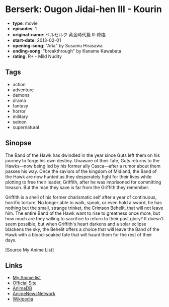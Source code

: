 # Berserk: Ougon Jidai-hen III - Kourin

-   **type**: movie
-   **episodes**: 1
-   **original-name**: ベルセルク 黄金時代篇 Ⅲ 降臨
-   **start-date**: 2013-02-01
-   **opening-song**: "Aria" by Susumu Hirasawa
-   **ending-song**: "breakthrough" by Kaname Kawabata
-   **rating**: R+ - Mild Nudity

## Tags

-   action
-   adventure
-   demons
-   drama
-   fantasy
-   horror
-   military
-   seinen
-   supernatural

## Sinopse

The Band of the Hawk has dwindled in the year since Guts left them on his journey to forge his own destiny. Unaware of their fate, Guts returns to the Hawks—now being led by his former ally Casca—after a rumor about them passes his way. Once the saviors of the kingdom of Midland, the Band of the Hawk are now hunted as they desperately fight for their lives while plotting to free their leader, Griffith, after he was imprisoned for committing treason. But the man they save is far from the Griffith they remember.

Griffith is a shell of his former charismatic self after a year of continuous, horrific torture. No longer able to walk, speak, or even hold a sword, he has nothing but the small, strange trinket, the Crimson Behelit, that will not leave him. The entire Band of the Hawk want to rise to greatness once more, but how much are they willing to sacrifice to return to their past glory? It doesn't seem possible, but when Griffith's heart darkens and a solar eclipse blackens the sky, the Behelit offers a choice that will leave the Band of the Hawk with a blood-soaked fate that will haunt them for the rest of their days.

[Source My Anime List]

## Links

-   [My Anime list](https://myanimelist.net/anime/12115/Berserk__Ougon_Jidai-hen_III_-_Kourin)
-   [Official Site](http://www.berserkfilm.com/)
-   [AnimeDB](http://anidb.info/perl-bin/animedb.pl?show=anime&aid=7991)
-   [AnimeNewsNetwork](http://www.animenewsnetwork.com/encyclopedia/anime.php?id=13800)
-   [Wikipedia](<http://en.wikipedia.org/wiki/Berserk_(manga)>)
